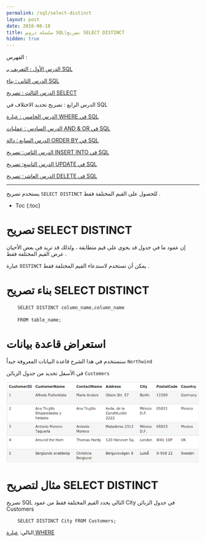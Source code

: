 ```yaml
---
permalink: /sql/select-distinct
layout: post
date: 2016-06-18
title: سلسلة دروس SQL|تصريح SELECT DISTINCT
hidden: true
---
```


الفهرس :


[الدرس الأول : التعريف بـ SQL](intro)

[الدرس الثاني : بناء SQL](build)

[الدرس الثالث : تصريح SELECT](select)

الدرس الرابع : تصريح تحديد الاختلاف في SQL

[الدرس الخامس : عبارة WHERE في SQL](where)

[الدرس السادس : عمليات AND & OR في SQL](and-or)

[الدرس السابع : دالة ORDER BY في SQL](order-by)

[الدرس الثامن: تصريح INSERT INTO في SQL](insert-into)

[الدرس التاسع: تصريح UPDATE في SQL](update)

[الدرس العاشر: تصريح DELETE في SQL](delete)

*****************

يستخدم تصريح `SELECT DISTINCT` للحصول على القيم المختلفة فقط .

* Toc
{:toc}

# تصريح SELECT DISTINCT


إن عمود ما في جدول قد يحوي  على قيم متطابقة ، ولذلك قد تريد في بعض الأحيان عرض القيم المختلفة فقط .

عبارة `DISTINCT` يمكن أن تستخدم لاستدعاء القيم المختلفة فقط .


# بناء تصريح SELECT DISTINCT


        SELECT DISTINCT column_name,column_name

        FROM table_name;


# استعراض قاعدة بيانات


سنستخدم في هذا الشرح قاعدة البيانات المعروفة جيداً `Northwind`


في الأسفل تحديد من جدول الزبائن `Customers`

![customers](/assets/customers.png)

# مثال لتصريح SELECT DISTINCT


تصريح SQL التالي يحدد القيم المختلفة فقط من عمود City في جدول الزبائن Customers 

        SELECT DISTINCT City FROM Customers;


التالي: [عبارة WHERE](where)
